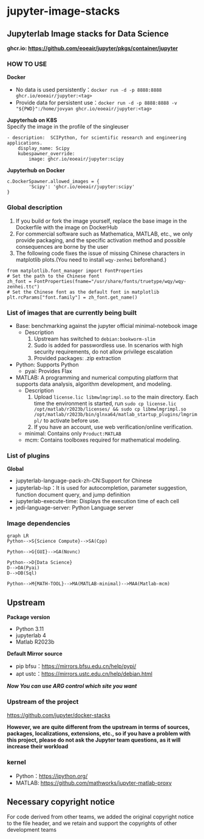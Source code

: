 # jupyter-image-stacks

## Jupyterlab Image stacks for Data Science

**ghcr.io: https://github.com/eoeair/jupyter/pkgs/container/jupyter**

### HOW TO USE
**Docker**
* No data is used persistently：`docker run -d -p 8888:8888 ghcr.io/eoeair/jupyter:<tag>`  
* Provide data for persistent use：`docker run -d -p 8888:8888 -v "${PWD}":/home/jovyan ghcr.io/eoeair/jupyter:<tag>`

**Jupyterhub on K8S**  
Specify the image in the profile of the singleuser
```
- description:  SCIPython, for scientific research and engineering applications.
    display_name: Scipy
    kubespawner_override:
        image: ghcr.io/eoeair/jupyter:scipy
```

**Jupyterhub on Docker**
```
c.DockerSpawner.allowed_images = {
        'Scipy': 'ghcr.io/eoeair/jupyter:scipy'
}
```
### Global description
1. If you build or fork the image yourself, replace the base image in the Dockerfile with the image on DockerHub
2. For commercial software such as Mathematica, MATLAB, etc., we only provide packaging, and the specific activation method and possible consequences are borne by the user
3. The following code fixes the issue of missing Chinese characters in matplotlib plots.(You need to install `wqy-zenhei` beforehand.)
```
from matplotlib.font_manager import FontProperties
# Set the path to the Chinese font
zh_font = FontProperties(fname="/usr/share/fonts/truetype/wqy/wqy-zenhei.ttc")
# Set the Chinese font as the default font in matplotlib
plt.rcParams["font.family"] = zh_font.get_name()
```
### List of images that are currently being built
* Base: benchmarking against the jupyter official minimal-notebook image
    * Description
        1. Upstream has switched to `debian:bookworm-slim`
        2. Sudo is added for passwordless use. In scenarios with high security requirements, do not allow privilege escalation
        3. Provided packages: .zip extraction
* Python: Supports Python
    * pyai: Provides Flax
* MATLAB: A programming and numerical computing platform that supports data analysis, algorithm development, and modeling.
    * Description
        1. Upload `license.lic libmwlmgrimpl.so` to the main directory. Each time the environment is started, run `sudo cp license.lic /opt/matlab/r2023b/licenses/ && sudo cp libmwlmgrimpl.so /opt/matlab/r2023b/bin/glnxa64/matlab_startup_plugins/lmgrimpl/` to activate before use.
        2. If you have an account, use web verification/online verification.
    * minimal: Contains only `Product:MATLAB`
    * mcm: Contains toolboxes required for mathematical modeling.


### List of plugins

**Global**
* jupyterlab-language-pack-zh-CN:Support for Chinese
* jupyterlab-lsp：It is used for autocompletion, parameter suggestion, function document query, and jump definition
* jupyterlab-execute-time: Displays the execution time of each cell
* jedi-language-server: Python Language server

### Image dependencies
```mermaid
graph LR
Python-->S{Science Compute}-->SA(Cpp)

Python-->G{GUI}-->GA(Novnc)

Python-->D{Data Science}
D-->DA(Pyai)
D-->DB(Sql)

Python-->M{MATH-TOOL}-->MA(MATLAB-minimal)-->MAA(Matlab-mcm)
```

## Upstream

**Package version**
* Python 3.11
* jupyterlab 4
* Matlab R2023b

**Default Mirror source**
* pip bfsu：https://mirrors.bfsu.edu.cn/help/pypi/
* apt ustc：https://mirrors.ustc.edu.cn/help/debian.html

***Now You can use ARG control which site you want***

### Upstream of the project
https://github.com/jupyter/docker-stacks

**However, we are quite different from the upstream in terms of sources, packages, localizations, extensions, etc., so if you have a problem with this project, please do not ask the Jupyter team questions, as it will increase their workload**

### kernel
* Python：https://ipython.org/
* MATLAB: https://github.com/mathworks/jupyter-matlab-proxy

## Necessary copyright notice
For code derived from other teams, we added the original copyright notice to the file header, and we retain and support the copyrights of other development teams
